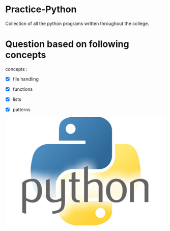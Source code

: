 # Practice-Python
Collection of all the python programs written throughout the college.

# Question based on following concepts
concepts :
- [x] file handling
- [x] functions
- [x] lists
- [x] patterns


![Python](pythonlogo.jpg)

